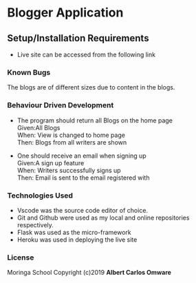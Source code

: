# Blogger Application

## Setup/Installation Requirements
* Live site can be accessed from the following link 

### Known Bugs
The blogs are of different sizes due to content in the blogs.

### Behaviour Driven Development
* The program should return all Blogs on the home page<br>
Given:All Blogs<br>
When: View is changed to home page<br>
Then: Blogs from all writers are shown<br>

* One should receive an email when signing up<br>
Given:A sign up feature<br>
When: Writers successfully signs up <br>
Then: Email is sent to the email registered with<br>


### Technologies Used
* Vscode was the source code editor of choice.
* Git and Github were used as my local and online repositories respectively.
* Flask was used as the micro-framework
* Heroku was used in deploying the live site


### License
Moringa School
Copyright (c)2019 **Albert Carlos Omware**
